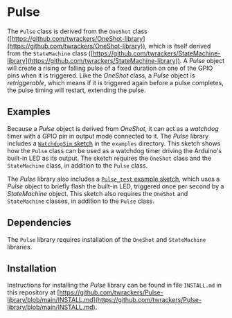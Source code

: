 # Pulse #

The `Pulse` class is derived from the `OneShot` class ([https://github.com/twrackers/OneShot-library](https://github.com/twrackers/OneShot-library)), which is itself derived from the `StateMachine` class ([https://github.com/twrackers/StateMachine-library](https://github.com/twrackers/StateMachine-library)).  A *Pulse* object will create a rising or falling pulse of a fixed duration on one of the GPIO pins when it is triggered.  Like the *OneShot* class, a *Pulse* object is *retriggerable*, which means if it is triggered again before a pulse completes, the pulse timing will restart, extending the pulse.

## Examples ##

Because a *Pulse* object is derived from *OneShot*, it can act as a *watchdog* timer with a GPIO pin in output mode connected to it.  The *Pulse* library includes a [`WatchdogSim` sketch](https://github.com/twrackers/Pulse-library/blob/main/examples/WatchdogSim/WatchdogSim.ino) in the `examples` directory.  This sketch shows how the `Pulse` class can be used as a watchdog timer driving the Arduino's built-in LED as its output.  The sketch requires the `OneShot` class and the `StateMachine` class, in addition to the `Pulse` class.

The *Pulse* library also includes a [`Pulse_test` example sketch](https://github.com/twrackers/Pulse-library/blob/main/examples/Pulse_test/Pulse_test.ino), which uses a *Pulse* object to briefly flash the built-in LED, triggered once per second by a *StateMachine* object.  This sketch also requires the `OneShot` and `StateMachine` classes, in addition to the `Pulse` class.

## Dependencies ##

The `Pulse` library requires installation of the `OneShot` and `StateMachine` libraries.

## Installation ##

Instructions for installing the *Pulse* library can be found in file `INSTALL.md` in this repository at [https://github.com/twrackers/Pulse-library/blob/main/INSTALL.md](https://github.com/twrackers/Pulse-library/blob/main/INSTALL.md).
